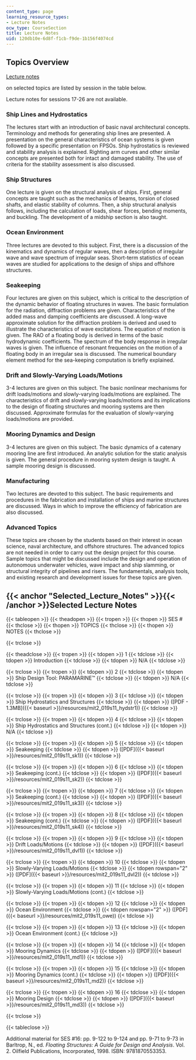 ```yaml
---
content_type: page
learning_resource_types:
- Lecture Notes
ocw_type: CourseSection
title: Lecture Notes
uid: 120db10e-6d8f-f1cb-f9de-1b156f4074cd
---
```


Topics Overview
---------------

[Lecture notes](#Selected_Lecture_Notes)

on selected topics are listed by session in the table below.

Lecture notes for sessions 17-26 are not available.

### Ship Lines and Hydrostatics

The lectures start with an introduction of basic naval architectural concepts. Terminology and methods for generating ship lines are presented. A presentation on the general characteristics of ocean systems is given followed by a specific presentation on FPSOs. Ship hydrostatics is reviewed and stability analysis is explained. Righting arm curves and other similar concepts are presented both for intact and damaged stability. The use of criteria for the stability assessment is also discussed.

### Ship Structures

One lecture is given on the structural analysis of ships. First, general concepts are taught such as the mechanics of beams, torsion of closed shafts, and elastic stability of columns. Then, a ship structural analysis follows, including the calculation of loads, shear forces, bending moments, and buckling. The development of a midship section is also taught.

### Ocean Environment

Three lectures are devoted to this subject. First, there is a discussion of the kinematics and dynamics of regular waves, then a description of irregular wave and wave spectrum of irregular seas. Short-term statistics of ocean waves are studied for applications to the design of ships and offshore structures.

### Seakeeping

Four lectures are given on this subject, which is critical to the description of the dynamic behavior of floating structures in waves. The basic formulation for the radiation, diffraction problems are given. Characteristics of the added mass and damping coefficients are discussed. A long-wave approximate solution for the diffraction problem is derived and used to illustrate the characteristics of wave excitations. The equation of motion is given. The RAO of a floating body is derived in terms of the basic hydrodynamic coefficients. The spectrum of the body response in irregular waves is given. The influence of resonant frequencies on the motion of a floating body in an irregular sea is discussed. The numerical boundary element method for the sea-keeping computation is briefly explained.

### Drift and Slowly-Varying Loads/Motions

3-4 lectures are given on this subject. The basic nonlinear mechanisms for drift loads/motions and slowly-varying loads/motions are explained. The characteristics of drift and slowly-varying loads/motions and its implications to the design of floating structures and mooring systems are then discussed. Approximate formulas for the evaluation of slowly-varying loads/motions are provided.

### Mooring Dynamics and Design

3-4 lectures are given on this subject. The basic dynamics of a catenary mooring line are first introduced. An analytic solution for the static analysis is given. The general procedure in mooring system design is taught. A sample mooring design is discussed.

### Manufacturing

Two lectures are devoted to this subject. The basic requirements and procedures in the fabrication and installation of ships and marine structures are discussed. Ways in which to improve the efficiency of fabrication are also discussed.

### Advanced Topics

These topics are chosen by the students based on their interest in ocean science, naval architecture, and offshore structures. The advanced topics are not needed in order to carry out the design project for this course. Sample topics that might be discussed include the design and operation of autonomous underwater vehicles, wave impact and ship slamming, or structural integrity of pipelines and risers. The fundamentals, analysis tools, and existing research and development issues for these topics are given.

{{< anchor "Selected_Lecture_Notes" >}}{{< /anchor >}}Selected Lecture Notes
----------------------------------------------------------------------------

{{< tableopen >}}
{{< theadopen >}}
{{< tropen >}}
{{< thopen >}}
SES #
{{< thclose >}}
{{< thopen >}}
TOPICS
{{< thclose >}}
{{< thopen >}}
NOTES
{{< thclose >}}

{{< trclose >}}

{{< theadclose >}}
{{< tropen >}}
{{< tdopen >}}
1
{{< tdclose >}}
{{< tdopen >}}
Introduction
{{< tdclose >}}
{{< tdopen >}}
N/A
{{< tdclose >}}

{{< trclose >}}
{{< tropen >}}
{{< tdopen >}}
2
{{< tdclose >}}
{{< tdopen >}}
Ship Design Tool: PARAMARINE™
{{< tdclose >}}
{{< tdopen >}}
N/A
{{< tdclose >}}

{{< trclose >}}
{{< tropen >}}
{{< tdopen >}}
3
{{< tdclose >}}
{{< tdopen >}}
Ship Hydrostatics and Structures
{{< tdclose >}}
{{< tdopen >}}
([PDF - 1.3MB]({{< baseurl >}}/resources/mit2_019s11_hydstr1))
{{< tdclose >}}

{{< trclose >}}
{{< tropen >}}
{{< tdopen >}}
4
{{< tdclose >}}
{{< tdopen >}}
Ship Hydrostatics and Structures (cont.)
{{< tdclose >}}
{{< tdopen >}}
N/A
{{< tdclose >}}

{{< trclose >}}
{{< tropen >}}
{{< tdopen >}}
5
{{< tdclose >}}
{{< tdopen >}}
Seakeeping
{{< tdclose >}}
{{< tdopen >}}
([PDF]({{< baseurl >}}/resources/mit2_019s11_sk1))
{{< tdclose >}}

{{< trclose >}}
{{< tropen >}}
{{< tdopen >}}
6
{{< tdclose >}}
{{< tdopen >}}
Seakeeping (cont.)
{{< tdclose >}}
{{< tdopen >}}
([PDF]({{< baseurl >}}/resources/mit2_019s11_sk2))
{{< tdclose >}}

{{< trclose >}}
{{< tropen >}}
{{< tdopen >}}
7
{{< tdclose >}}
{{< tdopen >}}
Seakeeping (cont.)
{{< tdclose >}}
{{< tdopen >}}
([PDF]({{< baseurl >}}/resources/mit2_019s11_sk3))
{{< tdclose >}}

{{< trclose >}}
{{< tropen >}}
{{< tdopen >}}
8
{{< tdclose >}}
{{< tdopen >}}
Seakeeping (cont.)
{{< tdclose >}}
{{< tdopen >}}
([PDF]({{< baseurl >}}/resources/mit2_019s11_sk4))
{{< tdclose >}}

{{< trclose >}}
{{< tropen >}}
{{< tdopen >}}
9
{{< tdclose >}}
{{< tdopen >}}
Drift Loads/Motions
{{< tdclose >}}
{{< tdopen >}}
([PDF]({{< baseurl >}}/resources/mit2_019s11_dvl1))
{{< tdclose >}}

{{< trclose >}}
{{< tropen >}}
{{< tdopen >}}
10
{{< tdclose >}}
{{< tdopen >}}
Slowly-Varying Loads/Motions
{{< tdclose >}}
{{< tdopen rowspan="2" >}}
([PDF]({{< baseurl >}}/resources/mit2_019s11_dvl2))
{{< tdclose >}}

{{< trclose >}}
{{< tropen >}}
{{< tdopen >}}
11
{{< tdclose >}}
{{< tdopen >}}
Slowly-Varying Loads/Motions (cont.)
{{< tdclose >}}

{{< trclose >}}
{{< tropen >}}
{{< tdopen >}}
12
{{< tdclose >}}
{{< tdopen >}}
Ocean Environment
{{< tdclose >}}
{{< tdopen rowspan="2" >}}
([PDF]({{< baseurl >}}/resources/mit2_019s11_owe))
{{< tdclose >}}

{{< trclose >}}
{{< tropen >}}
{{< tdopen >}}
13
{{< tdclose >}}
{{< tdopen >}}
Ocean Environment (cont.)
{{< tdclose >}}

{{< trclose >}}
{{< tropen >}}
{{< tdopen >}}
14
{{< tdclose >}}
{{< tdopen >}}
Mooring Dynamics
{{< tdclose >}}
{{< tdopen >}}
([PDF]({{< baseurl >}}/resources/mit2_019s11_md1))
{{< tdclose >}}

{{< trclose >}}
{{< tropen >}}
{{< tdopen >}}
15
{{< tdclose >}}
{{< tdopen >}}
Mooring Dynamics (cont.)
{{< tdclose >}}
{{< tdopen >}}
([PDF]({{< baseurl >}}/resources/mit2_019s11_md2))
{{< tdclose >}}

{{< trclose >}}
{{< tropen >}}
{{< tdopen >}}
16
{{< tdclose >}}
{{< tdopen >}}
Mooring Design
{{< tdclose >}}
{{< tdopen >}}
([PDF]({{< baseurl >}}/resources/mit2_019s11_md3))
{{< tdclose >}}

{{< trclose >}}

{{< tableclose >}}

Additional material for SES #16: pp. 9-122 to 9-124 and pp. 9-71 to 9-73 in Barltrop, N., ed. _Floating Structures: A Guide for Design and Analysis_. Vol. 2. Oilfield Publications, Incorporated, 1998. ISBN: 9781870553353.